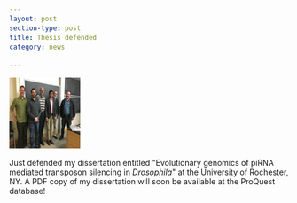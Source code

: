 ```yaml
---
layout: post
section-type: post
title: Thesis defended
category: news

---
```

<img src="/img/defense.jpg" alt="HTML5 Icon" style="width:128px;height:128px;">

<p>Just defended my dissertation entitled "Evolutionary genomics of piRNA mediated transposon silencing in <i>Drosophila</i>" at the University of Rochester, NY. A PDF copy of my dissertation will soon be available at the ProQuest database!


